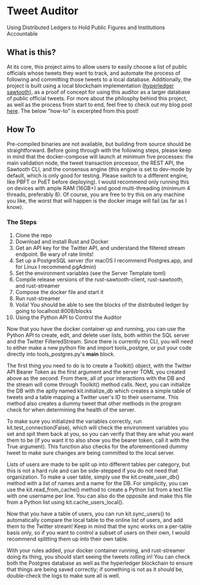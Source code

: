 # Tweet Auditor
Using Distributed Ledgers to Hold Public Figures and Institutions Accountable

## What is this?

At its core, this project aims to allow users to easily choose a list of public officials whose tweets they want to track, and automate the process of following and committing those tweets to a local database. Additionally, the project is built using a local blockchain implementation ([hyperledger sawtooth](https://www.hyperledger.org/use/sawtooth)), as a proof of concept for using this auditor as a larger database of public official tweets. For more about the philosphy behind this project, as well as the process from start to end, feel free to check out my blog post [here](https://blog.sami.ps/twitter-auditor#heading-immutable). The below "how-to" is excerpted from this post!

## How To

Pre-compiled binaries are not available, but building from source should be straightforward. Before going through with the following steps, please keep in mind that the docker-compose will launch at minimum five processes: the main validation node, the tweet transaction processor, the REST API, the Sawtooth CLI, and the consensus engine (this engine is set to dev-mode by default, which is only good for testing. Please switch to a different engine, like PBFT or PoET before deploying). I would recommend only running this on devices with ample RAM (16GB+) and good multi-threading (minimum 4 threads, preferably 8). Of course, you are free to try this on any machine you like, the worst that will happen is the docker image will fail (as far as I know).

### The Steps

1. Clone the repo
1. Download and install Rust and Docker
1. Get an API key for the Twitter API, and understand the filtered stream endpoint. Be wary of rate limits!
1. Set up a PostgreSQL server (for macOS I recommend Postgres.app, and for Linux I recommend pgAdmin)
1. Set the environment variables (see the Server Template toml)
1. Compile release versions of the rust-sawtooth-client, rust-sawtooth, and rust-streamer
1. Compose the docker file and start it
1. Run rust-streamer
1. Voila! You should be able to see the blocks of the distributed ledger by going to localhost:8008/blocks
1. Using the Python API to Control the Auditor

Now that you have the docker container up and running, you can use the Python API to create, edit, and delete user lists, both within the SQL server and the Twitter FilteredStream. Since there is currently no CLI, you will need to either make a new python file and import tools_postgre, or put your code directly into tools_postgres.py's __main__ block.

The first thing you need to do is to create a Toolkit() object, with the Twitter API Bearer Token as the first argument and the server TOML you created above as the second. From there, all of your interactions with the DB and the stream will come through Toolkit() method calls. Next, you can initialize the DB with the aptly named kit.initialize_db which creates a simple table of tweets and a table mapping a Twitter user's ID to their username. This method also creates a dummy tweet that other methods in the program check for when determining the health of the server.

To make sure you initialized the variables correctly, run kit.test_connection(False), which will check the environment variables you set and spit them back at you, so you can verify that they are what you want them to be (if you want it to also show you the bearer token, call it with the True argument). This function also checks for the aforementioned dummy tweet to make sure changes are being committed to the local server.

Lists of users are made to be split up into different tables per category, but this is not a hard rule and can be side-stepped if you do not need that organization. To make a user table, simply use the kit.create_user_db() method with a list of names and a name for the DB. For simplicity, you can use the kit.read_from_cache() method to create a Python list from a text file with one username per line. You can also do the opposite and make this file from a Python list using kit.cache_users_local().

Now that you have a table of users, you can run kit.sync_users() to automatically compare the local table to the online list of users, and add them to the Twitter stream! Keep in mind that the sync works on a per-table basis only, so if you want to control a subset of users on their own, I would recommend splitting them up into their own table.

With your rules added, your docker container running, and rust-streamer doing its thing, you should start seeing the tweets rolling in! You can check both the Postgres database as well as the hyperledger blockchain to ensure that things are being saved correctly; if something is not as it should be, double-check the logs to make sure all is well.

